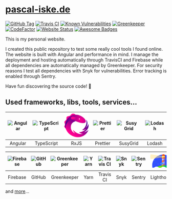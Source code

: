 # [pascal-iske.de](https://pascal-iske.de)

[![GitHub Tag](https://img.shields.io/github/tag/pascaliske/pascal-iske.de.svg?style=flat-square)](https://github.com/pascaliske/pascal-iske.de) [![Travis CI](https://img.shields.io/travis/com/pascaliske/pascal-iske.de/master.svg?style=flat-square)](https://travis-ci.com/pascaliske/pascal-iske.de) [![Known Vulnerabilities](https://snyk.io/test/github/pascaliske/pascal-iske.de/badge.svg?style=flat-square)](https://snyk.io/test/github/pascaliske/pascal-iske.de) [![Greenkeeper](https://badges.greenkeeper.io/pascaliske/pascal-iske.de.svg?style=flat-square)](https://greenkeeper.io) [![CodeFactor](https://www.codefactor.io/repository/github/pascaliske/pascal-iske.de/badge)](https://www.codefactor.io/repository/github/pascaliske/pascal-iske.de) [![Website Status](https://img.shields.io/website-up-down-green-red/http/pascal-iske.de.svg?style=flat-square)](https://pascal-iske.de) [![Awesome Badges](https://img.shields.io/badge/badges-awesome-green.svg?style=flat-square)](https://github.com/Naereen/badges)

This is my personal website.

I created this public repository to test some really cool tools I found online. The website is built with Angular and performance in mind. I manage the deployment and hosting automatically through TravisCI and Firebase while all dependencies are automatically managed by Greenkeeper. For security reasons I test all dependencies with Snyk for vulnerabilities. Error tracking is enabled through Sentry.

Have fun discovering the source code! 🙂

## Used frameworks, libs, tools, services...

| ![Angular][ng] | ![TypeScript][ts] | ![RxJS][rx] | ![Prettier][pr] | ![Susy Grid][su] | ![Lodash][lo] |
| :------------: | :---------------: | :---------: | :-------------: | :--------------: | :-----------: |
|    Angular     |    TypeScript     |    RxJS     |    Prettier     |     SusyGrid     |    Lodash     |

| ![Firebase][fb] | ![GitHub][gh] | ![Greenkeeper][gk] | ![Yarn][ya] | ![Travis CI][tr] | ![Snyk][sk] | ![Sentry][sy] | ![Lighthouse][lh] | ![Bundle Watch][bw] | ![now][nw] | ![Google Analytics][ga] |
| :-------------: | :-----------: | :----------------: | :---------: | :--------------: | :---------: | :-----------: | :---------------: | :-----------------: | :--------: | :---------------------: |
|    Firebase     |    GitHub     |    Greenkeeper     |    Yarn     |    Travis CI     |    Snyk     |    Sentry     |    Lighthouse     |    Bundle Watch     |    Now     |    Google Analytics     |

and [more](https://github.com/pascaliske/pascal-iske.de/blob/master/package.json)...

<!-- logos -->

[ng]: https://angular.io/assets/images/logos/angular/angular.svg
[ts]: https://github.com/remojansen/logo.ts/raw/master/ts.png
[rx]: https://github.com/ReactiveX/rxjs/raw/master/doc/asset/Rx_Logo_S.png
[pr]: https://raw.githubusercontent.com/prettier/prettier-logo/master/images/prettier-wide-light.png
[su]: http://oddbird.net/static/images/susy/susy-logos/logo-knockout.svg
[lo]: https://lodash.com/assets/img/lodash.svg
[fb]: https://firebase.google.com/downloads/brand-guidelines/SVG/logo-logomark.svg
[gh]: https://assets-cdn.github.com/images/modules/logos_page/GitHub-Mark.png
[gk]: https://avatars1.githubusercontent.com/u/13812225?s=200&v=4
[ya]: https://github.com/yarnpkg/assets/raw/master/yarn-kitten-full.png
[tr]: https://travis-ci.com/images/logos/TravisCI-Mascot-1.png
[sk]: https://res.cloudinary.com/snyk/image/upload/v1537345897/press-kit/brand/logo-vertical-black.png
[sy]: https://sentry-brand.storage.googleapis.com/sentry-glyph-black.png
[lh]: https://raw.githubusercontent.com/GoogleChrome/lighthouse/master/assets/lighthouse-logo.png
[bw]: https://bundlewatch.io/_assets/logo-large.svg
[nw]: https://assets.zeit.co/image/upload/front/assets/design/zeit-black-full-logo.svg
[ga]: https://www.vectorlogo.zone/logos/google_analytics/google_analytics-official.svg
